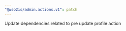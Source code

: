 ```yaml
---
"@wso2is/admin.actions.v1": patch
---
```


Update dependencies related to pre update profile action
